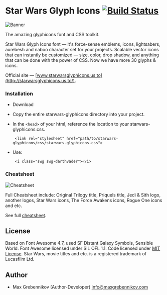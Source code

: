 # Star Wars Glyph Icons [![Build Status](https://img.shields.io/travis/bryanbraun/anchorjs/master.svg?style=flat)](https://maxgrebennikov.com/)

![Banner](http://starwarsglyphicons.us.to/imgs/og-image-starwarsglyphicons.jpg)

The amazing glyphicons font and CSS toolkit.

Star Wars Glyph Icons font&nbsp;&mdash; it's force-sense emblems, icons, lightsabers, aurebesh and naboo character set for your projects. Scalable vector icons that can instantly be customized&nbsp;&mdash; size, color, drop shadow, and anything that can be done with the power of CSS. Now we have more 30 glyphs & icons.

Official site&nbsp;&mdash; [www.starwarsglyphicons.us.to](http://starwarsglyphicons.us.to/).

### Installation
 * Download
 * Copy the entire starwars-glyphicons directory into your project.
 * In the `<head>` of your html, reference the location to your starwars-glyphicons.css.
 
 		<link rel="stylesheet" href="path/to/starwars-glyphicons/css/starwars-glyphicons.css">
		
 * Use:
 
 		<i class="swg swg-darthvader"></i>

### Cheatsheet

![Cheatsheet](http://starwarsglyphicons.us.to/imgs/cheatsheet.png)

Full Cheatsheet include: Original Trilogy title, Priquels title, Jedi & Sith logo, another logos, Star Wars icons, The Force Awakens icons, Rogue One icons and etc.

See full [cheatsheet](http://starwarsglyphicons.us.to/cheatsheet.phtml).

## License
Based on Font Awesome 4.7, used SF Distant Galaxy Symbols, Sensible World.
Font Awesome licensed under SIL OFL 1.1.
Code licensed under [MIT License](http://opensource.org/licenses/MIT). 
Star Wars, movie titles and etc. is a registered trademark of Lucasfilm Ltd.

## Author

 * Max Grebennikov (Author-Developer) info@maxgrebennikov.com
